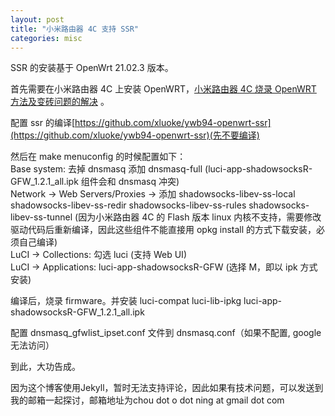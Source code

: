 ```yaml
---
layout: post
title: "小米路由器 4C 支持 SSR"
categories: misc
---
```


SSR 的安装基于 OpenWrt 21.02.3 版本。

首先需要在小米路由器 4C 上安装 OpenWRT，[小米路由器 4C 烧录 OpenWRT 方法及变砖问题的解决](https://www.jianshu.com/p/c4e8279aff20) 。

配置 ssr 的编译[https://github.com/xluoke/ywb94-openwrt-ssr](https://github.com/xluoke/ywb94-openwrt-ssr)(先不要编译)

然后在 make menuconfig 的时候配置如下：  
Base system: 去掉 dnsmasq 添加 dnsmasq-full (luci-app-shadowsocksR-GFW_1.2.1_all.ipk 组件会和 dnsmasq 冲突)  
Network -> Web Servers/Proxies -> 添加 shadowsocks-libev-ss-local shadowsocks-libev-ss-redir shadowsocks-libev-ss-rules shadowsocks-libev-ss-tunnel (因为小米路由器 4C 的 Flash 版本 linux 内核不支持，需要修改驱动代码后重新编译，因此这些组件不能直接用 opkg install 的方式下载安装，必须自己编译)  
LuCI -> Collections: 勾选 luci (支持 Web UI)  
LuCI -> Applications: luci-app-shadowsocksR-GFW (选择 M，即以 ipk 方式安装)  
    
编译后，烧录 firmware。并安装 luci-compat luci-lib-ipkg luci-app-shadowsocksR-GFW_1.2.1_all.ipk

配置 dnsmasq_gfwlist_ipset.conf 文件到 dnsmasq.conf（如果不配置, google 无法访问）

到此，大功告成。

因为这个博客使用Jekyll，暂时无法支持评论，因此如果有技术问题，可以发送到我的邮箱一起探讨，邮箱地址为chou dot o dot ning at gmail dot com  

